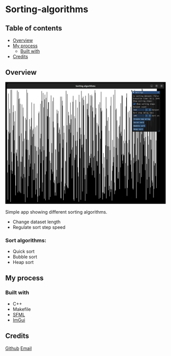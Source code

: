 # Sorting-algorithms

## Table of contents

- [Overview](#overview)
- [My process](#my-process)
    - [Built with](#built-with)
- [Credits](#credits)

## Overview

![](./.github-media/showcase.gif)

Simple app showing different sorting algorithms. 

- Change dataset length
- Regulate sort step speed

### Sort algorithms:

- Quick sort
- Bubble sort
- Heap sort

## My process

### Built with

- C++
- Makefile
- [SFML](https://github.com/SFML/SFML)
- [ImGui](https://github.com/ocornut/imgui)

## Credits

[Github](https://github.com/IlyaChichkov)
[Email](mailto:ilya.chichkov.dev@gmail.com)